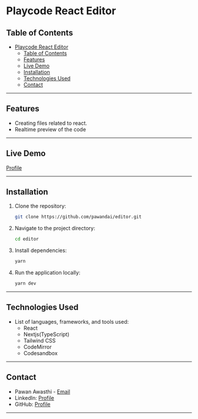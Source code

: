 # Playcode React Editor

## Table of Contents

- [Playcode React Editor](#playcode-react-editor)
  - [Table of Contents](#table-of-contents)
  - [Features](#features)
  - [Live Demo](#live-demo)
  - [Installation](#installation)
  - [Technologies Used](#technologies-used)
  - [Contact](#contact)

---

## Features

- Creating files related to react.
- Realtime preview of the code

---

## Live Demo

[Profile](https://react-playground-gold-three.vercel.app/)

---

## Installation

1. Clone the repository:

   ```bash
   git clone https://github.com/pawandai/editor.git
   ```

2. Navigate to the project directory:

   ```bash
   cd editor
   ```

3. Install dependencies:

   ```bash
   yarn
   ```
4. Run the application locally:

   ```bash
   yarn dev
   ```

---

## Technologies Used

- List of languages, frameworks, and tools used:
  - React
  - Nextjs(TypeScript)
  - Tailwind CSS
  - CodeMirror
  - Codesandbox

---

## Contact

- Pawan Awasthi - [Email](mailto:contactpawandai@gmail.com)
- LinkedIn: [Profile](https://www.linkedin.com/in/pawan-awasthi-5a1a6b244/)
- GitHub: [Profile](https://github.com/pawandai)

---
